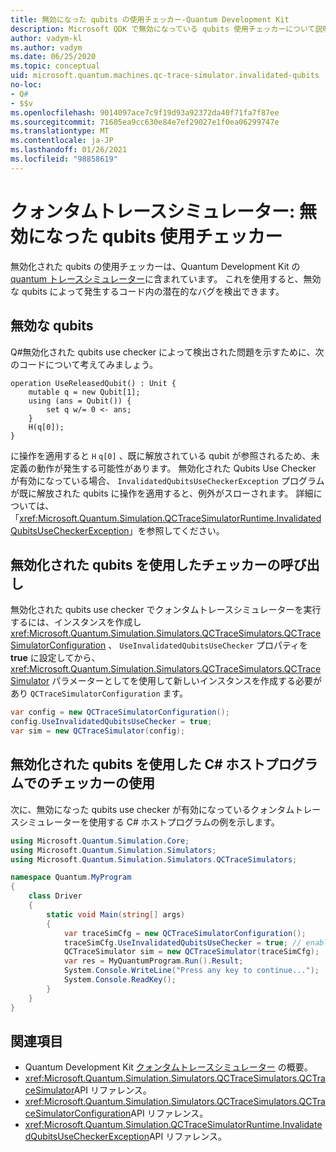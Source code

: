```yaml
---
title: 無効になった qubits の使用チェッカー-Quantum Development Kit
description: Microsoft QDK で無効になっている qubits 使用チェッカーについて説明します。これは、Quantum トレースシミュレーターを使用して、 Q# 無効な qubits のコードを確認します。
author: vadym-kl
ms.author: vadym
ms.date: 06/25/2020
ms.topic: conceptual
uid: microsoft.quantum.machines.qc-trace-simulator.invalidated-qubits
no-loc:
- Q#
- $$v
ms.openlocfilehash: 9014097ace7c9f19d93a92372da40f71fa7f87ee
ms.sourcegitcommit: 71605ea9cc630e84e7ef29027e1f0ea06299747e
ms.translationtype: MT
ms.contentlocale: ja-JP
ms.lasthandoff: 01/26/2021
ms.locfileid: "98858619"
---
```

# <a name="quantum-trace-simulator-invalidated-qubits-use-checker"></a>クォンタムトレースシミュレーター: 無効になった qubits 使用チェッカー

無効化された qubits の使用チェッカーは、Quantum Development Kit の [quantum トレースシミュレーター](xref:microsoft.quantum.machines.qc-trace-simulator.intro)に含まれています。 これを使用すると、無効な qubits によって発生するコード内の潜在的なバグを検出できます。 

## <a name="invalid-qubits"></a>無効な qubits

Q#無効化された qubits use checker によって検出された問題を示すために、次のコードについて考えてみましょう。

```qsharp
operation UseReleasedQubit() : Unit {
    mutable q = new Qubit[1];
    using (ans = Qubit()) {
        set q w/= 0 <- ans;
    }
    H(q[0]);
}
```

に操作を適用すると `H` `q[0]` 、既に解放されている qubit が参照されるため、未定義の動作が発生する可能性があります。 無効化された Qubits Use Checker が有効になっている場合、 `InvalidatedQubitsUseCheckerException` プログラムが既に解放された qubits に操作を適用すると、例外がスローされます。 詳細については、「<xref:Microsoft.Quantum.Simulation.QCTraceSimulatorRuntime.InvalidatedQubitsUseCheckerException>」を参照してください。

## <a name="invoking-the-invalidated-qubits-use-checker"></a>無効化された qubits を使用したチェッカーの呼び出し

無効化された qubits use checker でクォンタムトレースシミュレーターを実行するには、インスタンスを作成し <xref:Microsoft.Quantum.Simulation.Simulators.QCTraceSimulators.QCTraceSimulatorConfiguration> 、 `UseInvalidatedQubitsUseChecker` プロパティを **true** に設定してから、 <xref:Microsoft.Quantum.Simulation.Simulators.QCTraceSimulators.QCTraceSimulator> パラメーターとしてを使用して新しいインスタンスを作成する必要があり `QCTraceSimulatorConfiguration` ます。 

```csharp
var config = new QCTraceSimulatorConfiguration();
config.UseInvalidatedQubitsUseChecker = true;
var sim = new QCTraceSimulator(config);
```


## <a name="using-the-invalidated-qubits-use-checker-in-a-c-host-program"></a>無効化された qubits を使用した C# ホストプログラムでのチェッカーの使用

次に、無効になった qubits use checker が有効になっているクォンタムトレースシミュレーターを使用する C# ホストプログラムの例を示します。 

```csharp
using Microsoft.Quantum.Simulation.Core;
using Microsoft.Quantum.Simulation.Simulators;
using Microsoft.Quantum.Simulation.Simulators.QCTraceSimulators;

namespace Quantum.MyProgram
{
    class Driver
    {
        static void Main(string[] args)
        {
            var traceSimCfg = new QCTraceSimulatorConfiguration();
            traceSimCfg.UseInvalidatedQubitsUseChecker = true; // enables UseInvalidatedQubitsUseChecker
            QCTraceSimulator sim = new QCTraceSimulator(traceSimCfg);
            var res = MyQuantumProgram.Run().Result;
            System.Console.WriteLine("Press any key to continue...");
            System.Console.ReadKey();
        }
    }
}
```

## <a name="see-also"></a>関連項目

- Quantum Development Kit [クォンタムトレースシミュレーター](xref:microsoft.quantum.machines.qc-trace-simulator.intro) の概要。
- <xref:Microsoft.Quantum.Simulation.Simulators.QCTraceSimulators.QCTraceSimulator>API リファレンス。
- <xref:Microsoft.Quantum.Simulation.Simulators.QCTraceSimulators.QCTraceSimulatorConfiguration>API リファレンス。
- <xref:Microsoft.Quantum.Simulation.QCTraceSimulatorRuntime.InvalidatedQubitsUseCheckerException>API リファレンス。
